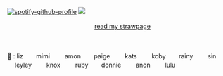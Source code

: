 [![spotify-github-profile](https://spotify-github-profile.kittinanx.com/api/view?uid=wjdes5kajmt1gqhbzctuzbgid&cover_image=true&theme=natemoo-re&show_offline=false&background_color=121212&interchange=true&bar_color=53b14f&bar_color_cover=false)](https://github.com/kittinan/spotify-github-profile) 
![](https://64.media.tumblr.com/10c19ac4b2f9b411ec97becbd1c2e89e/19e56d34ca10340c-dd/s1280x1920/c77564c85e098a9567e78c0e076e5ee59c6109d5.jpg)

 ㅤ ㅤ ㅤ ㅤ   ㅤ ㅤ ㅤ ㅤ ㅤ   ㅤ ㅤㅤ   [read my strawpage](https://romuluswolf.straw.page/)


 ㅤ ㅤ ㅤ ㅤ   ㅤ ㅤ ㅤ ㅤ 
ㅤㅤ 
 

💝 : lizㅤㅤ mimi  ㅤㅤ  amonㅤㅤ    paige ㅤㅤ   kats ㅤㅤ   kobyㅤㅤ  rainy  ㅤㅤ  sin   ㅤㅤ leyley ㅤㅤ   knox ㅤㅤ   rubyㅤㅤ   donnie  ㅤㅤ  anon ㅤㅤ lulu
 



